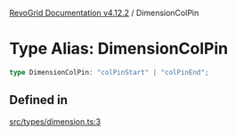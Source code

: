 [RevoGrid Documentation v4.12.2](README.md) / DimensionColPin

# Type Alias: DimensionColPin

```ts
type DimensionColPin: "colPinStart" | "colPinEnd";
```

## Defined in

[src/types/dimension.ts:3](https://github.com/revolist/revogrid/blob/e582d99bf63e98e148b1cd4edfa5db75a0a4d1b7/src/types/dimension.ts#L3)
